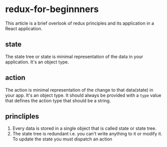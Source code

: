 # redux-for-beginnners
This article is a brief overlook of redux principles and its application in a React application.

## state
The state tree or state is minimal representation of the data in your application. It's an object type.

## action
The action is minimal representation of the change to that data(state) in your app. It's an object type. It should always be provided with a `type` value that defines the action type that should be a string.

## princliples
1. Every data is stored in a single object that is called state or state tree.
2. The state tree is redundant i.e. you can't write anything to it or modify it. To update the state you must dispatch an action
